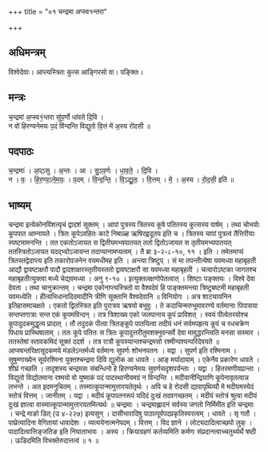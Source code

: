 +++
title = "०१ चन्द्रमा अप्स्व१न्तरा"

+++
## अधिमन्त्रम्
विश्वेदेवाः। आप्त्यस्त्रितः कुत्स आङ्गिरसो वा। पङ्क्तिः।

## मन्त्रः
च॒न्द्रमा॑ अ॒प्स्व१॒॑न्तरा सु॑प॒र्णो धा॑वते दि॒वि ।  
न वो॑ हिरण्यनेमयः प॒दं वि॑न्दन्ति विद्युतो वि॒त्तं मे॑ अ॒स्य रो॑दसी ॥

## पदपाठः
च॒न्द्रमाः॑ । अ॒प्ऽसु । अ॒न्तः । आ । सु॒ऽप॒र्णः । धा॒व॒ते॒ । दि॒वि ।  
न । वः॒ । हि॒र॒ण्य॒ऽने॒म॒यः॒ । प॒दम् । वि॒न्द॒न्ति॒ । वि॒ऽद्यु॒तः॒ । वि॒त्तम् । मे॒ । अ॒स्य । रो॒द॒सी॒ इति॑ ॥

## भाष्यम्
चन्द्रमा इत्येकोनविंशत्यृचं द्वादशं सूक्तम् । आपां पुत्रस्य त्रितस्य कूषे पतितस्य कुत्सस्य वार्षम् । तथा चोभयोः कूपपात आम्नायते । त्रितः कूपेऽवहितः काटे निबाळ्ह ऋषिरह्वदूतय इति च । त्रितस्य चापां पुत्रत्वं तैत्तिरीयाः स्पष्टमामनन्ति । तत एकतोऽजायत स द्वितीयमभ्यपातयत् ततो द्वितोऽजायत स तृतीयमभ्यपातयत् ततस्त्रितोऽजायत यदद्भ्योऽजायन्त तदाप्यानामप्यत्वम् । तै ब्रा ३-२-८-१०, ११ । इति । तमेतमाप्यं त्रितस्तद्वेदाप्त्य इति तकारोपजनेन वयमधीमह इति । अन्त्या त्रिष्टुप् । सं मा तपन्तीत्येषा यवमध्या महाबृहती आद्यौ द्वावष्टाक्षरौ पादौ द्वादशाक्षरस्तृतीयस्ततो द्वावष्टाक्षरौ सा यवमध्या महाबृहती । चत्वारोऽष्टका जागतश्च महाबृहतीत्युक्त्वा मध्ये चेद्यवमध्या । अनु ९-१० । इत्युक्तलक्षणोपेतत्वात् । शिष्टाः पङ्क्तयः । विश्वे देवा देवता । तथा चानुक्रान्तम् । चन्द्रमा एकोनाप्त्यस्त्रितो वा वैश्वदेवं हि पाङ्क्तमन्त्या त्रिष्टुबष्टमी महाबृहती यवमध्येति । हीत्यभिधानादिदमादीनि त्रीणि सूक्तानि वैश्वदेवानि ॥ विनियोगः । अत्र शाट्यायनिन इतिहासमाचक्षते । एकतो द्वितस्त्रित इति पुरात्रय ऋषयो बभूवुः । ते कदाचिन्मरुभूमावरण्ये वर्तमानाः पिपासया सन्तप्तगात्राः सन्त एकं कूपमविन्दन् । तत्र त्रिशाख्य एको जलपानाय कूपं प्राविशत् । स्वयं पीत्वेतरयोश्च कूपादुदकमुद्धृत्य प्रादात् । तौ तदुदकं पीत्वा त्रितङ्कूपे पातयित्वा तदीयं धनं सर्वमपहृत्य कूपं च रधचक्रेण पिधाय प्रास्थिषाताम् । ततः कूपे पतितः स त्रितः कूपादुत्तरीतुमशक्नुवन्सर्वे देवा मामुद्धरन्त्विति मनसा सस्मार । ततस्तेषां स्तावकमिदं सूक्तं ददर्श । तत्र रात्रौ कूपस्यान्तश्चन्द्रमसो रश्मीन्पश्यन्परिदेवयते ॥आप्स्वन्तरिक्षासूदकमये मंडलेऽन्तर्मध्ये वर्तमानः सुपर्णः शोभनपतनः । यद्वा । सुपर्ण इति रश्मिनाम । सुषुम्णाख्येन सूर्यरश्मिना युक्तश्चन्द्रमा दिवि द्युलोक आ धावते । आङ् मर्यादायाम् । एकेनैव प्रकारेण धावते । शीघ्रं गच्छति । तादृशस्य चन्द्रमसः संबन्धिनो हे हिरण्यनेमयः सुवर्णसदृशपर्यन्ताः । यद्वा । हितरमणीयप्रान्ता । विद्युतो विद्योतमाना रश्मयो वो युष्माकं पदं पादस्थानीयमग्रं न विन्दन्ति । मदीयानीन्द्रियाणि कूपेनावृतत्वान्न लभन्ते । अत इदमनुचितम् । तस्मात्कूपान्मामुत्तारयतेतृर्थः । अपि च हे रोदसी द्यावापृथिव्यौ मे मदीयमस्येदं स्तोत्रं वित्तम् । जानीतम् । यद्वा । मदीयं कूपपतनरूपं यदिदं दुःखं तदवगच्छतम् । मदीयं स्तोत्रं श्रुत्वा मदीयं दुःखं ज्ञात्वा वास्मात्कूपान्मामुत्तारयतमित्यर्थः ॥ चन्द्रमाः । चन्द्रमाह्लादनं सर्वस्य जगतो निर्मिमीत इति चन्द्रमाः । चन्द्रे माङो डित् (उ ४-२२७) इत्यसुन् । दासीभारादिषु पाठात्पूर्वपदप्रकृतिस्वरत्वम् । धावते । सृ गतौ । पाघ्रेत्यादिना वेगितायां धावादेशः । व्यत्ययेनात्मनेपदम् । वित्तम् । विद ज्ञाने । लोट्यदादित्वाच्छपो लुक् । पादादित्वात्तिङ्जतिङ इति निघाताभावः । अस्य । क्रियाग्रहणं कर्तव्यमिति कर्मणः संप्रदानत्वाच्चतुर्थ्यर्थे षष्ठी । ऊडिदमिति विभक्तेरुदात्तत्वं ॥ १ ॥